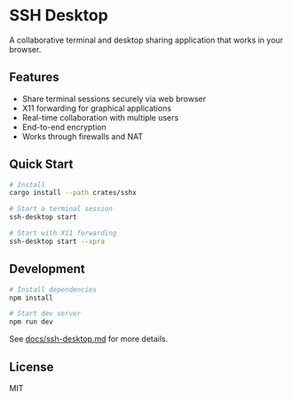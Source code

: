 # SSH Desktop

A collaborative terminal and desktop sharing application that works in your browser.

## Features

- Share terminal sessions securely via web browser
- X11 forwarding for graphical applications
- Real-time collaboration with multiple users
- End-to-end encryption
- Works through firewalls and NAT

## Quick Start

```bash
# Install
cargo install --path crates/sshx

# Start a terminal session
ssh-desktop start

# Start with X11 forwarding
ssh-desktop start --xpra
```

## Development

```bash
# Install dependencies
npm install

# Start dev server
npm run dev
```

See [docs/ssh-desktop.md](docs/ssh-desktop.md) for more details.

## License

MIT
